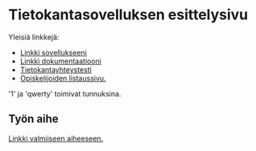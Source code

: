 # Tietokantasovelluksen esittelysivu

Yleisiä linkkejä:

* [Linkki sovellukseeni](http://vlonka.users.cs.helsinki.fi/kurssitarjonta)
* [Linkki dokumentaatiooni](https://github.com/vlonka/Tsoha-Bootstrap/blob/master/doc/Dokumentaatio.pdf)
* [Tietokantayhteystesti](http://vlonka.users.cs.helsinki.fi/kurssitarjonta/tietokantayhteys)
* [Opiskelijoiden listaussivu.](http://vlonka.users.cs.helsinki.fi/kurssitarjonta/opiskelijat)

'1' ja 'qwerty' toimivat tunnuksina.

## Työn aihe

[Linkki valmiiseen aiheeseen.](http://advancedkittenry.github.io/suunnittelu_ja_tyoymparisto/aiheet/Kurssitarjonta_ja_kurssipaikan_varaus.html) 
